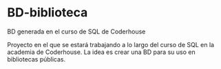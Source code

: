 # BD-biblioteca
BD generada en el curso de SQL de Coderhouse

Proyecto en el que se estará trabajando a lo largo del curso de SQL en la academia de Coderhouse. La idea es crear una BD para su uso en bibliotecas públicas. 
